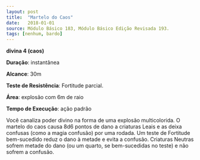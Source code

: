 ```yaml
---
layout: post
title:  "Martelo do Caos"
date:   2018-01-01
source: Módulo Básico 183, Módulo Básico Edição Revisada 193.
tags: [nenhum, bardo]
---
```


**divina 4 (caos)**

**Duração**: instantânea

**Alcance**: 30m

**Teste de Resistência**: Fortitude parcial.

**Área**: explosão com 6m de raio

**Tempo de Execução**: ação padrão

Você canaliza poder divino na forma de uma explosão multicolorida. O martelo do caos causa 8d6 pontos de dano a criaturas Leais e as deixa confusas (como a magia confusão) por uma rodada. Um teste de Fortitude bem-sucedido reduz o dano à metade e evita a confusão.
Criaturas Neutras sofrem metade do dano (ou um quarto, se bem-sucedidas no teste) e não sofrem a confusão.
